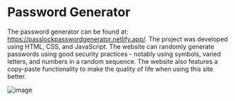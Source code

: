 # Password Generator

The password generator can be found at: https://passlockpasswordgenerator.netlify.app/. The project was developed using HTML, CSS, and JavaScript. The website can randomly generate passwords using good security practices - notably using symbols, varied letters, and numbers in a random sequence. The website also features a copy-paste functionality to make the quality of life when using this site better. 

![image](https://user-images.githubusercontent.com/68826294/127684148-16c21a46-15e0-4271-b9ce-461d83f76502.png)
